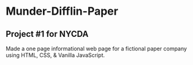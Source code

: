 # Munder-Difflin-Paper
## Project #1 for NYCDA

Made a one page informational web page for a fictional paper company using HTML, CSS, & Vanilla JavaScript.